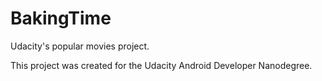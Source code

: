 # BakingTime
Udacity's popular movies project.

This project was created for the Udacity Android Developer Nanodegree.

